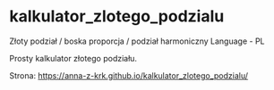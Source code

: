 # kalkulator_zlotego_podzialu
Złoty podział / boska proporcja / podział harmoniczny
Language - PL

Prosty kalkulator złotego podziału.

Strona:
https://anna-z-krk.github.io/kalkulator_zlotego_podzialu/
